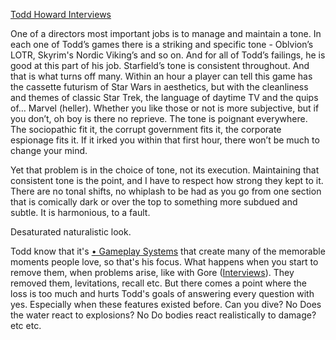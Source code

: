 [Todd Howard Interviews](Todd%20Howard%20Interviews.md)

One of a directors most important jobs is to manage and maintain a tone.
In each one of Todd’s games there is a striking and specific tone - Oblvion’s LOTR, Skyrim's Nordic Viking’s and so on. And for all of Todd’s failings, he is good at this part of his job. Starfield’s tone is consistent throughout. And that is what turns off many. Within an hour a player can tell this game has the cassette futurism of Star Wars in aesthetics, but with the cleanliness and themes of classic Star Trek, the language of daytime TV and the quips of… Marvel (heller). Whether you like those or not is more subjective, but if you don’t, oh boy is there no reprieve. The tone is poignant everywhere. The sociopathic fit it, the corrupt government fits it, the corporate espionage fits it. If it irked you within that first hour, there won’t be much to change your mind. 

Yet that problem is in the choice of tone, not its execution. Maintaining that consistent tone is the point, and I have to respect how strong they kept to it. There are no tonal shifts, no whiplash to be had as you go from one section that is comically dark or over the top to something more subdued and subtle. It is harmonious, to a fault.

Desaturated naturalistic look.

Todd know that it's [• Gameplay Systems](•%20Gameplay%20Systems.md) that create many of the memorable moments people love, so that's his focus. 
What happens when you start to remove them, when problems arise, like with Gore ([Interviews](Interviews.md)). They removed them, levitations, recall etc.
But there comes a point where the loss is too much and hurts Todd's goals of answering every question with yes. Especially when these features existed before.
Can you dive? No
Does the water react to explosions? No
Do bodies react realistically to damage? etc etc.